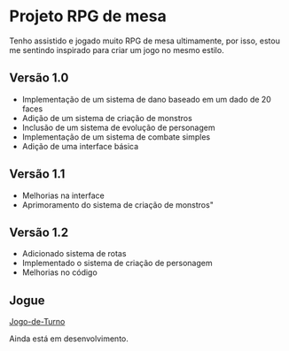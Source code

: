 
# Projeto RPG de mesa

Tenho assistido e jogado muito RPG de mesa ultimamente, por isso, estou me sentindo inspirado para criar um jogo no mesmo estilo.


## Versão 1.0

 - Implementação de um sistema de dano baseado em um dado de 20 faces
 - Adição de um sistema de criação de monstros
 - Inclusão de um sistema de evolução de personagem
 - Implementação de um sistema de combate simples
 - Adição de uma interface básica

## Versão 1.1

 - Melhorias na interface
 - Aprimoramento do sistema de criação de monstros"
 
 ## Versão 1.2
 
 - Adicionado sistema de rotas 
 - Implementado o sistema de criação de personagem 
 - Melhorias no código
 
 ## Jogue
 
 [Jogo-de-Turno](https://devjaum.github.io/Jogo-de-Turno/) 
 
 Ainda está em desenvolvimento.
